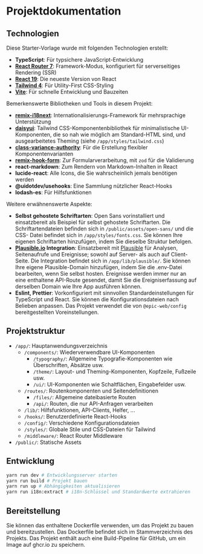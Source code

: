 # Projektdokumentation

## Technologien

Diese Starter-Vorlage wurde mit folgenden Technologien erstellt:

- **TypeScript**: Für typsichere JavaScript-Entwicklung
- **[React Router 7](https://reactrouter.com)**: Framework-Modus, konfiguriert für serverseitiges Rendering (SSR)
- **[React 19](https://react.dev/reference/react)**: Die neueste Version von React
- **[Tailwind 4](https://tailwindcss.com/docs/installation/using-vite)**: Für Utility-First CSS-Styling
- **[Vite](https://vite.dev/guide/)**: Für schnelle Entwicklung und Bauzeiten

Bemerkenswerte Bibliotheken und Tools in diesem Projekt:

- **[remix-i18next](https://sergiodxa.github.io/remix-i18next/)**: Internationalisierungs-Framework für mehrsprachige Unterstützung
- **[daisyui](https://daisyui.com/)**: Tailwind CSS-Komponentenbibliothek für minimalistische UI-Komponenten, die so nah wie möglich am Standard-HTML sind, und ausgearbeitetes Theming (siehe `/app/styles/tailwind.css`)
- **[class-variance-authority](https://cva.style)**: Für die Erstellung flexibler Komponentenvarianten
- **[remix-hook-form](https://github.com/forge-42/remix-hook-form)**: Zur Formularverarbeitung, mit `zod` für die Validierung
- **react-markdown**: Zum Rendern von Markdown-Inhalten in React
- **lucide-react**: Alle Icons, die Sie wahrscheinlich jemals benötigen werden
- **@uidotdev/usehooks**: Eine Sammlung nützlicher React-Hooks
- **lodash-es**: Für Hilfsfunktionen

Weitere erwähnenswerte Aspekte:

- **Selbst gehostete Schriftarten**: Open Sans vorinstalliert und einsatzbereit als Beispiel für
  selbst gehostete Schriftarten. Die Schriftartendateien befinden sich in `/public/assets/open-sans/` und die CSS-
  Datei befindet sich in `/app/styles/fonts.css`. Sie können Ihre eigenen Schriftarten hinzufügen, indem Sie
  dieselbe Struktur befolgen.
- **[Plausible.io](https://plausible.io/) Integration**: Einsatzbereit mit
  [Plausible](https://plausible.io/) für Analysen, Seitenaufrufe und Ereignisse; sowohl auf Server- als auch auf Client-Seite. Die Integration befindet sich in `/app/lib/plausible/`. Sie können Ihre eigene Plausible-Domain hinzufügen, indem Sie
  die .env-Datei bearbeiten, wenn Sie selbst hosten. Ereignisse werden immer nur an eine enthaltene API-Route gesendet, damit Sie die Ereigniserfassung auf derselben Domain wie Ihre App ausführen können.
- **Eslint, Prettier**: Vorkonfiguriert mit sinnvollen Standardeinstellungen für TypeScript und React. Sie können
  die Konfigurationsdateien nach Belieben anpassen. Das Projekt verwendet die von `@epic-web/config` bereitgestellten Voreinstellungen.

## Projektstruktur

- `/app/`: Hauptanwendungsverzeichnis
  - `/components/`: Wiederverwendbare UI-Komponenten
    - `/typography/`: Allgemeine Typografie-Komponenten wie Überschriften, Absätze usw.
    - `/theme/`: Layout- und Theming-Komponenten, Kopfzeile, Fußzeile usw.
    - `/ui/`: UI-Komponenten wie Schaltflächen, Eingabefelder usw.
  - `/routes/`: Routenkomponenten und Seitendefinitionen
    - `/files/`: Allgemeine dateibasierte Routen
    - `/api/`: Routen, die nur API-Anfragen verarbeiten
  - `/lib/`: Hilfsfunktionen, API-Clients, Helfer, ...
  - `/hooks/`: Benutzerdefinierte React-Hooks
  - `/config/`: Verschiedene Konfigurationsdateien
  - `/styles/`: Globale Stile und CSS-Dateien für Tailwind
  - `/middleware/`: React Router Middleware
- `/public/`: Statische Assets

## Entwicklung

```bash
yarn run dev # Entwicklungsserver starten
yarn run build # Projekt bauen
yarn run up # Abhängigkeiten aktualisieren
yarn run i18n:extract # i18n-Schlüssel und Standardwerte extrahieren
```
## Bereitstellung

Sie können das enthaltene Dockerfile verwenden, um das Projekt zu bauen und bereitzustellen. Das Dockerfile befindet sich im Stammverzeichnis des Projekts. Das Projekt enthält auch eine Build-Pipeline für GitHub, um ein Image auf ghcr.io zu speichern.
